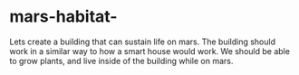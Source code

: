 # mars-habitat-
Lets create a building that can sustain life on mars. The building should work in a similar way to how a smart house would work. We should be able to grow plants, and live inside of the building while on mars.

